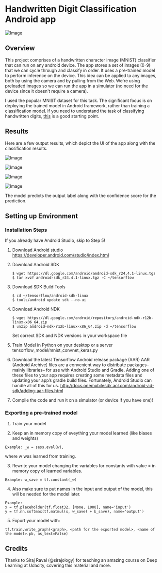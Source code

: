 # Handwritten Digit Classification Android app

![Image](https://github.com/darshanbagul/Keras-Android/blob/master/images/android_tf_interface.png)

## Overview

This project comprises of a handwritten character image (MNIST) classifier that can run on any android device. The app stores a set of images (0-9) that we can cycle through and classify in order. It uses a pre-trained model to perform inference on the device. This idea can be applied to any images, both by using the camera and by pulling from the Web. We're using preloaded images so we can run the app in a simulator (no need for the device since it doesn't require a camera).

I used the popular MNIST dataset for this task. The significant focus is on deploying the trained model in Android framework, rather than training a classification model. If you need to understand the task of classifying handwritten digits, [this](https://github.com/darshanbagul/USPS_Digit_Classification) is a good starting point.

## Results

Here are a few output results, which depict the UI of the app along with the classification results.

![Image](https://github.com/darshanbagul/Keras-Android/blob/master/images/2.png)

![Image](https://github.com/darshanbagul/Keras-Android/blob/master/images/4.png)

![Image](https://github.com/darshanbagul/Keras-Android/blob/master/images/5.png)

![Image](https://github.com/darshanbagul/Keras-Android/blob/master/images/6.png)

The model predicts the output label along with the confidence score for the prediction.

## Setting up Environment

### Installation Steps

If you already have Android Studio, skip to Step 5!

  1. Download Android studio
        https://developer.android.com/studio/index.html
        
  2. Download Android SDK
  
        ```
        $ wget https://dl.google.com/android/android-sdk_r24.4.1-linux.tgz
        $ tar xvzf android-sdk_r24.4.1-linux.tgz -C ~/tensorflow
        ```

  3. Download SDK Build Tools
  
        ```
        $ cd ~/tensorflow/android-sdk-linux
        $ tools/android update sdk --no-ui
        ```

  4. Download Android NDK
  
        ```
        $ wget https://dl.google.com/android/repository/android-ndk-r12b-linux-x86_64.zip
        $ unzip android-ndk-r12b-linux-x86_64.zip -d ~/tensorflow
        ```
      Set correct SDK and NDK versions in your workspace file

  5. Train Model in Python on your desktop or a server
        tensorflow_model/mnist_convnet_keras.py

  6. Download the latest Tensorflow Android release package (AAR)
        AAR (Android Archive) files are a convenient way to distribute packages– mainly libraries– for use with Android Studio and Gradle. Adding one of these files to your app requires creating some metadata files and updating your app’s gradle build files. Fortunately, Android Studio can handle all of this for us.
        http://docs.onemobilesdk.aol.com/android-ad-sdk/adding-aar-files.html
        
  7. Compile the code and run it on a simulator (or device if you have one)!

### Exporting a pre-trained model

  1. Train your model

  2. Keep an in memory copy of eveything your model learned (like biases and weights) 
  ```
  Example: _w = sess.eval(w), 
  ```
  where w was learned from training.

  3. Rewrite your model changing the variables for constants with value = in memory copy of learned variables. 
  ```
  Example: w_save = tf.constant(_w)
  ```
  
  4. Also make sure to put names in the input and output of the model, this will be needed for the model later. 
  ```
  Example:
  x = tf.placeholder(tf.float32, [None, 1000], name='input')
  y = tf.nn.softmax(tf.matmul(x, w_save) + b_save), name='output')
  ```

  5. Export your model with:
  ```
  tf.train.write_graph(<graph>, <path for the exported model>, <name of the model>.pb, as_text=False)
  ```
  
  ## Credits
  
  Thanks to Siraj Raval (@sirajology) for teaching an amazing course on Deep Learning at Udacity, covering this material and more.
